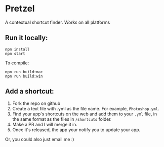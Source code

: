 # Pretzel

A contextual shortcut finder. Works on all platforms

## Run it locally:

```
npm install
npm start
```

To compile:

```
npm run build:mac
npm run build:win
```

## Add a shortcut:

1.  Fork the repo on github
2.  Create a text file with <your-app-name>.yml as the file name. For example, `Photoshop.yml`.
3.  Find your app's shortcuts on the web and add them to your `.yml` file, in the same format as the files in `/shortcuts` folder.
4.  Make a PR and I will merge it in.
5.  Once it's released, the app your notify you to update your app.

Or, you could also just email me :)

